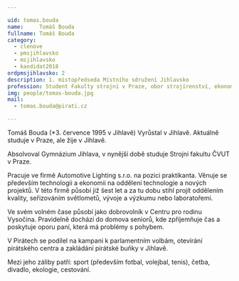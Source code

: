 ```yaml
---

uid: tomas.bouda            
name:     Tomáš Bouda        
fullname: Tomáš Bouda        
category:                    
  - clenove
  - pmsjihlavsko
  - msjihlavsko        
  - kandidat2018  
ordpmsjihlavsko: 2
description: 1. místopředseda Místního sdružení Jihlavsko
profession: Student Fakulty strojní v Praze, obor strojírenství, ekonomie a řízení podniku. Pracuje v Automotive Lighting na oddělení technologie.
img: people/tomas-bouda.jpg
mail:
  - tomas.bouda@pirati.cz

---
```


Tomáš Bouda (*3. července 1995 v Jihlavě) Vyrůstal v Jihlavě. Aktuálně studuje v Praze, ale žije v Jihlavě.

Absolvoval Gymnázium Jihlava, v nynější době studuje Strojní fakultu ČVUT v Praze.

Pracuje ve firmě Automotive Lighting s.r.o. na pozici praktikanta. Věnuje se především technologii a ekonomii na oddělení technologie a nových projektů. V této firmě působí již šest let a za tu dobu stihl projít oddělením kvality, seřizováním světlometů, vývoje a výzkumu nebo laboratořemi.

Ve svém volném čase působí jako dobrovolník v Centru pro rodinu Vysočina. Pravidelně dochází do domova seniorů, kde zpříjemňuje čas a poskytuje oporu paní, která má problémy s pohybem.

V Pirátech se podílel na kampani k parlamentním volbám, otevírání pirátského centra a zakládání pirátské buňky v Jihlavě.

Mezi jeho záliby patří: sport (především fotbal, volejbal, tenis), četba, divadlo, ekologie, cestování.



